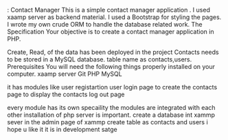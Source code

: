 : Contact Manager
This is a simple contact manager application .
I used xaamp server as backend material.
I used a Bootstrap for styling the pages.
I wrote my own crude ORM to handle the database related work.
The Specification
Your objective is to create a contact manager application in PHP.

Create, Read, of the data has been deployed in the project 
Contacts needs to be stored in a MySQL database.
table name as contacts,users.
Prerequisites
You will need the following things properly installed on your computer.
xaamp server
Git
PHP
MySQL

it has modules like
user registartion
user login
page to create the contacts
page to display the contacts
log out page


every module has its own specaility the modules are integrated with each other
installation of php server is important.
create a database int xammp sever in the admin page of xammp
create table as contacts and users
i hope u like it 
it is in development satge

